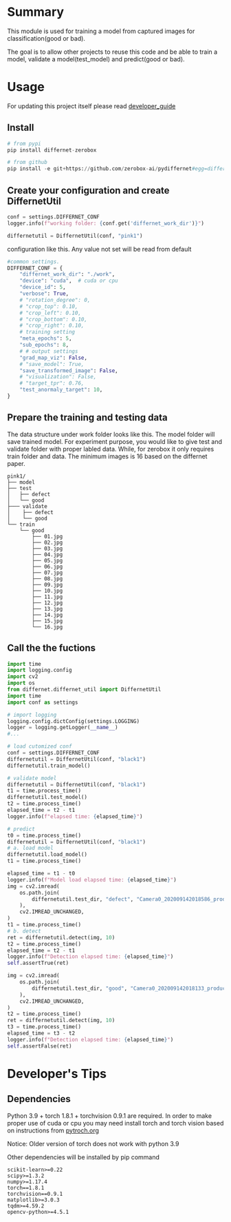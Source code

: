 # Summary
This module is used for training a model from captured images for classification(good or bad). 

The goal is to allow other projects to reuse this code and be able to train a model, validate a model(test_model) and predict(good or bad).

# Usage
For updating this project itself please read [developer_guide](./developer_guide.md)

## Install
```py
# from pypi
pip install differnet-zerobox

# from github
pip install -e git+https://github.com/zerobox-ai/pydiffernet#egg=differnet

```

## Create your configuration and create DiffernetUtil

```py
conf = settings.DIFFERNET_CONF
logger.info(f"working folder: {conf.get('differnet_work_dir')}")

differnetutil = DiffernetUtil(conf, "pink1")
```

configuration like this. Any value not set will be read from default

```py
#common settings.
DIFFERNET_CONF = {
    "differnet_work_dir": "./work",
    "device": "cuda",  # cuda or cpu
    "device_id": 5,
    "verbose": True,
    # "rotation_degree": 0,
    # "crop_top": 0.10,
    # "crop_left": 0.10,
    # "crop_bottom": 0.10,
    # "crop_right": 0.10,
    # training setting
    "meta_epochs": 5,
    "sub_epochs": 8,
    # # output settings
    "grad_map_viz": False,
    # "save_model": True,
    "save_transformed_image": False,
    # "visualization": False,
    # "target_tpr": 0.76,
    "test_anormaly_target": 10,
}
```
## Prepare the training and testing data
The data structure under work folder looks like this. The model folder will save trained model.
For experiment purpose, you would like to give test and validate folder with proper labled data. While, for zerobox 
it only requires train folder and data. The minimum images is 16 based on the differnet paper.

```
pink1/
├── model
├── test
│   ├── defect
│   └── good
├─── validate
│    ├── defect
│    └── good
└── train
    └── good
        ├── 01.jpg
        ├── 02.jpg
        ├── 03.jpg
        ├── 04.jpg
        ├── 05.jpg
        ├── 06.jpg
        ├── 07.jpg
        ├── 08.jpg
        ├── 09.jpg
        ├── 10.jpg
        ├── 11.jpg
        ├── 12.jpg
        ├── 13.jpg
        ├── 14.jpg
        ├── 15.jpg
        └── 16.jpg
```

## Call the the fuctions

```py
import time
import logging.config
import cv2
import os
from differnet.differnet_util import DiffernetUtil
import time
import conf as settings

# import logging
logging.config.dictConfig(settings.LOGGING)
logger = logging.getLogger(__name__)
#...

# load cutomized conf
conf = settings.DIFFERNET_CONF
differnetutil = DiffernetUtil(conf, "black1")
differnetutil.train_model()

# validate model
differnetutil = DiffernetUtil(conf, "black1")
t1 = time.process_time()
differnetutil.test_model()
t2 = time.process_time()
elapsed_time = t2 - t1
logger.info(f"elapsed time: {elapsed_time}")

# predict
t0 = time.process_time()
differnetutil = DiffernetUtil(conf, "black1")
# a. load model
differnetutil.load_model()
t1 = time.process_time()

elapsed_time = t1 - t0
logger.info(f"Model load elapsed time: {elapsed_time}")
img = cv2.imread(
    os.path.join(
        differnetutil.test_dir, "defect", "Camera0_202009142018586_product.png"
    ),
    cv2.IMREAD_UNCHANGED,
)
t1 = time.process_time()
# b. detect
ret = differnetutil.detect(img, 10)
t2 = time.process_time()
elapsed_time = t2 - t1
logger.info(f"Detection elapsed time: {elapsed_time}")
self.assertTrue(ret)

img = cv2.imread(
    os.path.join(
        differnetutil.test_dir, "good", "Camera0_202009142018133_product.png"
    ),
    cv2.IMREAD_UNCHANGED,
)
t2 = time.process_time()
ret = differnetutil.detect(img, 10)
t3 = time.process_time()
elapsed_time = t3 - t2
logger.info(f"Detection elapsed time: {elapsed_time}")
self.assertFalse(ret)


```

# Developer's Tips
## Dependencies
Python 3.9 + torch 1.8.1 + torchvision 0.9.1 are required. In order to make proper use of cuda or cpu you may need install torch and torch vision based on instructions from [pytroch.org](https://pytorch.org/get-started/locally/)

Notice: Older version of torch does not work with python 3.9

Other dependencies will be installed by pip command
```
scikit-learn>=0.22
scipy>=1.3.2
numpy>=1.17.4
torch==1.8.1
torchvision==0.9.1
matplotlib>=3.0.3
tqdm>=4.59.2
opencv-python>=4.5.1
```
